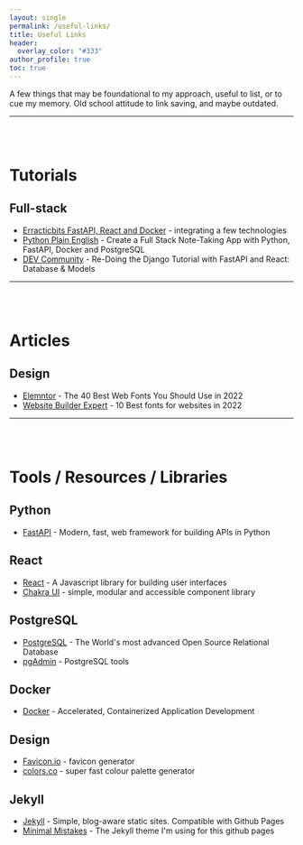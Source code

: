 ```yaml
---
layout: single
permalink: /useful-links/
title: Useful Links
header:
  overlay_color: "#333"
author_profile: true
toc: true
---
```


A few things that may be foundational to my approach, useful to list, or to cue my memory. Old school attitude to link saving, and maybe outdated.



<hr />
<br />
<br />

# Tutorials
## Full-stack

- [Erracticbits FastAPI, React and Docker](https://www.erraticbits.ca/post/2021/fastapi/) - integrating a few technologies
- [Python Plain English](https://python.plainenglish.io/webnotes-full-stack-python-fastapi-docker-nginx-postgresql-b4a49875e0a2) - Create a Full Stack Note-Taking App with Python, FastAPI, Docker and PostgreSQL
- [DEV Community](https://dev.indooroutdoor.io/building-the-poll-app-from-the-django-tutorial-with-fastapi-and-react-2) - Re-Doing the Django Tutorial with FastAPI and React: Database & Models




<hr />
<br />
<br />

# Articles
## Design

- [Elemntor](https://elementor.com/blog/web-fonts/) - The 40 Best Web Fonts You Should Use in 2022
- [Website Builder Expert](https://www.websitebuilderexpert.com/designing-websites/pick-best-font-style-for-website/) - 10 Best fonts for websites in 2022




<hr />
<br />
<br />

# Tools / Resources / Libraries
## Python
- [FastAPI](https://fastapi.tiangolo.com/) - Modern, fast, web framework for building APIs in Python

## React
- [React](https://reactjs.org/) - A Javascript library for building user interfaces
- [Chakra UI](https://chakra-ui.com/) - simple, modular and accessible component library

## PostgreSQL
- [PostgreSQL](https://www.postgresql.org/) - The World's most advanced Open Source Relational Database
- [pgAdmin](https://www.pgadmin.org/) - PostgreSQL tools

## Docker
- [Docker](https://www.docker.com/) - Accelerated, Containerized Application Development

## Design
- [Favicon.io](https://favicon.io/) - favicon generator
- [colors.co](https://coolors.co/) - super fast colour palette generator 

## Jekyll
- [Jekyll](https://jekyllrb.com/) - Simple, blog-aware static sites. Compatible with Github Pages
- [Minimal Mistakes](https://mmistakes.github.io/minimal-mistakes/) - The Jekyll theme I'm using for this github pages